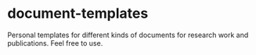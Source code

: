 # document-templates
Personal templates for different kinds of documents for research work and publications. Feel free to use.
